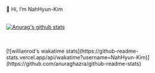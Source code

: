 👋 Hi, I’m NahHyun-Kim <br/>
<br />

[![Anurag's github stats](https://github-readme-stats.vercel.app/api?username=NahHyun-Kim)](https://github.com/NahHyun-Kim/)

<br />
<!--  [![Tech Blog Badge](http://img.shields.io/badge/-Port%20folio-black?style=flat-square&logo=github&link=)]()
 [![Youtube Badge](https://img.shields.io/badge/Youtube-ff0000?style=flat-square&logo=youtube&link=https://www.youtube.com/watch?v=JxRRqhxSEk4)](https://www.youtube.com/watch?v=JxRRqhxSEk4)
 [![Gmail Badge](https://img.shields.io/badge/Gmail-d14836?style=flat-square&logo=Gmail&logoColor=white&link=mailto:cherish21001298@gmail.com)](mailto:cherish21001298@gmail.com)
 </div>
 -->
<br />
[![willianrod's wakatime stats](https://github-readme-stats.vercel.app/api/wakatime?username=NahHyun-Kim)](https://github.com/anuraghazra/github-readme-stats)
